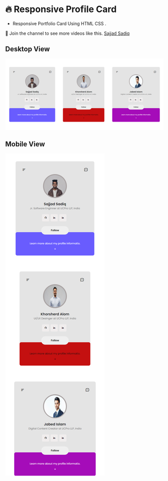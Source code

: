 # 🔥 Responsive Profile Card


- Responsive Portfolio Card Using HTML CSS .

💙 Join the channel to see more videos like this. [Sajjad Sadiq](https://www.youtube.com/c/sajjadsadqi)

## Desktop View
![preview img](/preview-desktop.png)

## Mobile View
![preview img](/prevew-mobile.png)


